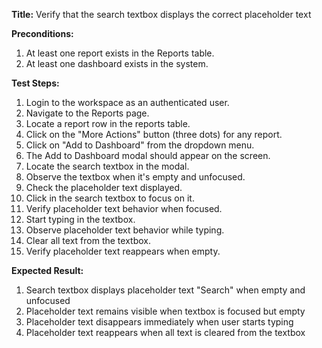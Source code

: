 **Title:** Verify that the search textbox displays the correct placeholder text

**Preconditions:**
1. At least one report exists in the Reports table.
2. At least one dashboard exists in the system.

**Test Steps:**
1. Login to the workspace as an authenticated user.
2. Navigate to the Reports page.
3. Locate a report row in the reports table.
4. Click on the "More Actions" button (three dots) for any report.
5. Click on "Add to Dashboard" from the dropdown menu.
6. The Add to Dashboard modal should appear on the screen.
7. Locate the search textbox in the modal.
8. Observe the textbox when it's empty and unfocused.
9. Check the placeholder text displayed.
10. Click in the search textbox to focus on it.
11. Verify placeholder text behavior when focused.
12. Start typing in the textbox.
13. Observe placeholder text behavior while typing.
14. Clear all text from the textbox.
15. Verify placeholder text reappears when empty.

**Expected Result:**
1. Search textbox displays placeholder text "Search" when empty and unfocused
2. Placeholder text remains visible when textbox is focused but empty
3. Placeholder text disappears immediately when user starts typing
4. Placeholder text reappears when all text is cleared from the textbox